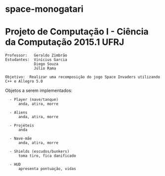 # space-monogatari
# Projeto de Computação I - Ciência da Computação 2015.1 UFRJ
    Professor:   Geraldo Zimbrão
    Estudantes:  Vinícius Garcia
                 Diego Souza
                 Júlio Rama

    Objetivo:  Realizar uma recomposição do jogo Space Invaders utilizando C++ e Allegro 5.0
  
  Objetos a serem implementados:
  
      - Player (nave/tanque)
          anda, atira, morre
          
      - Aliens
          anda, atira, morre
          
      - Projéteis
          anda
          
      - Nave-mãe
          anda, atira, morre
          
      - Shields (escudos/bunkers)
          toma tiro, fica danificado
          
      - HUD
          apresenta pontuação, vidas
